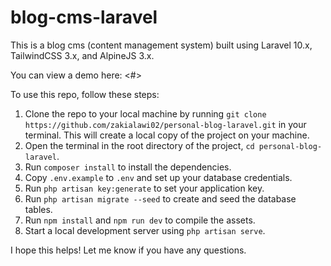 # blog-cms-laravel

This is a blog cms (content management system) built using Laravel 10.x, TailwindCSS 3.x, and AlpineJS 3.x.

You can view a demo here: <#>

To use this repo, follow these steps:

1. Clone the repo to your local machine by running `git clone https://github.com/zakialawi02/personal-blog-laravel.git` in your terminal. This will create a local copy of the project on your machine.
2. Open the terminal in the root directory of the project, `cd personal-blog-laravel`.
3. Run `composer install` to install the dependencies.
4. Copy `.env.example` to `.env` and set up your database credentials.
5. Run `php artisan key:generate` to set your application key.
6. Run `php artisan migrate --seed` to create and seed the database tables.
7. Run `npm install` and `npm run dev` to compile the assets.
8. Start a local development server using `php artisan serve`.

I hope this helps! Let me know if you have any questions.
